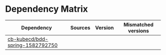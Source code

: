# Dependency Matrix

Dependency | Sources | Version | Mismatched versions
---------- | ------- | ------- | -------------------
[cb-kubecd/bdd-spring-1582792750](https://github.com/cb-kubecd/bdd-spring-1582792750.git) |  | []() | 
